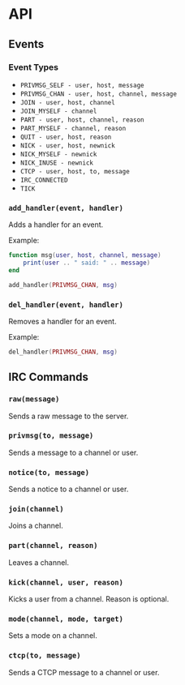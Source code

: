 # API

## Events

### Event Types

- `PRIVMSG_SELF - user, host, message`
- `PRIVMSG_CHAN - user, host, channel, message`
- `JOIN - user, host, channel`
- `JOIN_MYSELF - channel`
- `PART - user, host, channel, reason`
- `PART_MYSELF - channel, reason`
- `QUIT - user, host, reason`
- `NICK - user, host, newnick`
- `NICK_MYSELF - newnick`
- `NICK_INUSE - newnick`
- `CTCP - user, host, to, message`
- `IRC_CONNECTED`
- `TICK`

### `add_handler(event, handler)`

Adds a handler for an event.

Example:

```lua
function msg(user, host, channel, message)
    print(user .. " said: " .. message)
end

add_handler(PRIVMSG_CHAN, msg)
```

### `del_handler(event, handler)`

Removes a handler for an event.

Example:

```lua
del_handler(PRIVMSG_CHAN, msg)
```

## IRC Commands

### `raw(message)`

Sends a raw message to the server.

### `privmsg(to, message)`

Sends a message to a channel or user.

### `notice(to, message)`

Sends a notice to a channel or user.

### `join(channel)`

Joins a channel.

### `part(channel, reason)`

Leaves a channel.

### `kick(channel, user, reason)`

Kicks a user from a channel. Reason is optional.

### `mode(channel, mode, target)`

Sets a mode on a channel.

### `ctcp(to, message)`

Sends a CTCP message to a channel or user.

